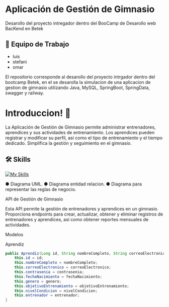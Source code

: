 
# Aplicación de Gestión de Gimnasio

Desarollo del proyecto intregador dentro del BooCamp de Desarollo web BacKend en Betek





## 📌 Equipo de Trabajo

- luis
- stefani
- omar
  
 El repositorio corresponde al desarollo del proyecto intrgador dentro del bootcamp Betek, en el se desarolla la simulacion de una aplicacion de gestion de gimnasio utilizando Java, MySQL, SpringBoot, SpringData, swagger y railway.



# Introduccion! 👋
La Aplicación de Gestión de Gimnasio permite administrar entrenadores, aprendices y sus actividades de entrenamiento. Los aprendices pueden registrar y modificar su perfil, así como el tipo de entrenamiento y el tiempo dedicado. Simplifica la gestión y seguimiento en el gimnasio.


## 🛠 Skills
[![My Skills](https://skillicons.dev/icons?i=java,spring,gradle,idea,mongodb,mysql,postman)](https://skillicons.dev)

● Diagrama UML.
● Diagrama entidad relacion.
● Diagrama para representar las reglas de negocio.


API de Gestión de Gimnasio
 
 Esta API permite la gestión de entrenadores y aprendices en un gimnasio. Proporciona endpoints para crear, actualizar, obtener y eliminar registros de entrenadores y aprendices, así como obtener reportes mensuales de actividades.
 
  Modelos
  
Aprendiz

```Java
public Aprendiz(Long id, String nombreCompleto, String correoElectronico, String contrasenia, LocalDate fechaNacimiento, String genero, String objetivoEntrenamiento, String nivelCondicion, Entrenador entrenador) {
    this.id = id;
    this.nombreCompleto = nombreCompleto;
    this.correoElectronico = correoElectronico;
    this.contrasenia = contrasenia;
    this.fechaNacimiento = fechaNacimiento;
    this.genero = genero;
    this.objetivoEntrenamiento = objetivoEntrenamiento;
    this.nivelCondicion = nivelCondicion;
    this.entrenador = entrenador;
}
```



